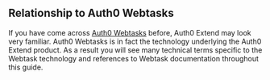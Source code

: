 ## Relationship to Auth0 Webtasks

If you have come across [Auth0 Webtasks](https://webtask.io) before, Auth0 Extend may look very familiar. Auth0 Webtasks is in fact the technology underlying the Auth0 Extend product. As a result you will see many technical terms specific to the Webtask technology and references to Webtask documentation throughout this guide. 
